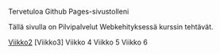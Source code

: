 Tervetuloa Github Pages-sivustolleni

Tällä sivulla on Pilvipalvelut Webkehityksessä kurssin tehtävät.

[Viikko2](/vko2/index.md)
[Viikko3]
Viikko 4
Viikko 5
Viikko 6
